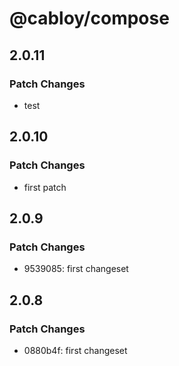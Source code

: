 # @cabloy/compose

## 2.0.11

### Patch Changes

- test

## 2.0.10

### Patch Changes

- first patch

## 2.0.9

### Patch Changes

- 9539085: first changeset

## 2.0.8

### Patch Changes

- 0880b4f: first changeset
